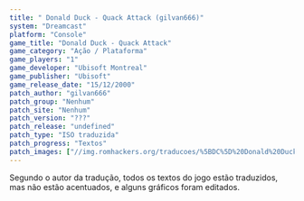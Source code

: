 ```yaml
---
title: " Donald Duck - Quack Attack (gilvan666)"
system: "Dreamcast"
platform: "Console"
game_title: "Donald Duck - Quack Attack"
game_category: "Ação / Plataforma"
game_players: "1"
game_developer: "Ubisoft Montreal"
game_publisher: "Ubisoft"
game_release_date: "15/12/2000"
patch_author: "gilvan666"
patch_group: "Nenhum"
patch_site: "Nenhum"
patch_version: "???"
patch_release: "undefined"
patch_type: "ISO traduzida"
patch_progress: "Textos"
patch_images: ["//img.romhackers.org/traducoes/%5BDC%5D%20Donald%20Duck%20-%20Quack%20Attack%20-%20gilvan666%20-%201.jpg","//img.romhackers.org/traducoes/%5BDC%5D%20Donald%20Duck%20-%20Quack%20Attack%20-%20gilvan666%20-%202.jpg","//img.romhackers.org/traducoes/%5BDC%5D%20Donald%20Duck%20-%20Quack%20Attack%20-%20gilvan666%20-%203.jpg"]
---
```

Segundo o autor da tradução, todos os textos do jogo estão traduzidos, mas não estão acentuados, e alguns gráficos foram editados.